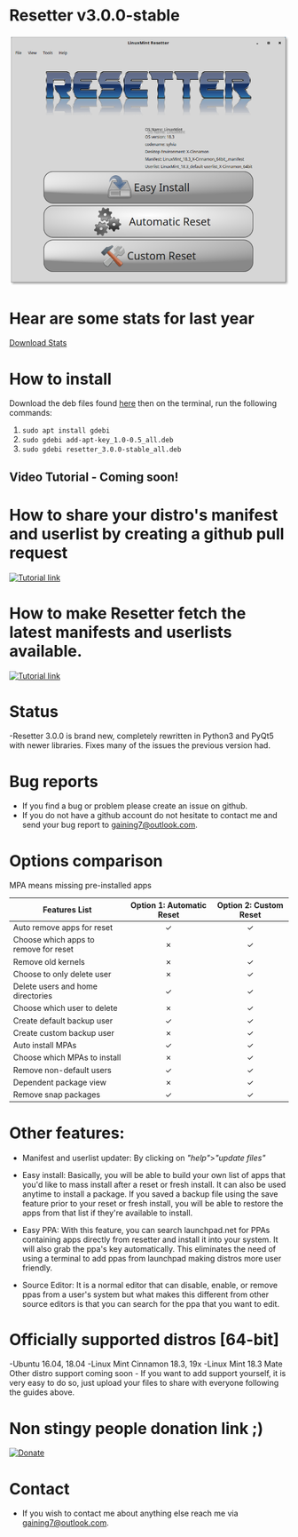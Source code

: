 # Resetter v3.0.0-stable
 <img src="https://github.com/gaining/Resetter/blob/master/Resetter/resetter-screenshot.png" alt="Resetter Screenshot">

<h1>Hear are some stats for last year</h1>
<a href="http://www.somsubhra.com/github-release-stats/?username=gaining&repository=Resetter">Download Stats</a>


# How to install
Download the deb files found [here](https://github.com/gaining/Resetter/releases/latest) then on the terminal, run the following commands:

1. `sudo apt install gdebi`
2. `sudo gdebi add-apt-key_1.0-0.5_all.deb`
3. `sudo gdebi resetter_3.0.0-stable_all.deb`

<h2>Video Tutorial - Coming soon!</h2>

# How to share your distro's manifest and userlist by creating a github pull request

[![Tutorial link](http://img.youtube.com/vi/k0wsPzO355o/0.jpg)](http://www.youtube.com/watch?v=k0wsPzO355o "share")


# How to make Resetter fetch the latest manifests and userlists available.

[![Tutorial link](http://img.youtube.com/vi/k0wsPzO355o/0.jpg)](https://youtu.be/k0wsPzO355o?t=236 "update")


# Status

-Resetter 3.0.0 is brand new, completely rewritten in Python3 and PyQt5 with newer libraries. Fixes many of the issues the previous version had.

# Bug reports
- If you find a bug or problem please create an issue on github.
- If you do not have a github account do not hesitate to contact me and send your bug report to gaining7@outlook.com.

# Options comparison

MPA means missing pre-installed apps

<center>

| Features List                          | Option 1: Automatic Reset | Option 2: Custom Reset |
|----------------------------------------|:-------------------------:|:----------------------:|
| Auto remove apps for reset             |             ✓             |            ✓           |
| Choose which apps to remove for reset  |             ✗             |            ✓           |
| Remove old kernels                     |             ✗             |            ✓           |
| Choose to only delete user             |             ✗             |            ✓           |
| Delete users and home directories      |             ✓             |            ✓           |
| Choose which user to delete            |             ✗             |            ✓           |
| Create default backup user             |             ✓             |            ✓           |
| Create custom backup user              |             ✗             |            ✓           |
| Auto install MPAs                      |             ✓             |            ✓           |
| Choose which MPAs to install           |             ✗             |            ✓           |
| Remove non-default users               |             ✓             |            ✓           |
| Dependent package view                 |             ✗             |            ✓           |
| Remove snap packages                   |             ✓             |            ✓           |

</center>

# Other features:
- Manifest and userlist updater: By clicking on *"help"*>*"update files"*
- Easy install: Basically, you will be able to build your own list of apps that you'd like to mass install after a reset or fresh install. It can also be used anytime to install a package. If you saved a backup file using the save feature prior to your reset or fresh install, you will be able to restore the apps from that list if they're available to install.

- Easy PPA: With this feature, you can search launchpad.net for PPAs containing apps directly from resetter and install it into your system. It will also grab the ppa's key automatically. This eliminates the need of using a terminal to add ppas from launchpad making distros more user friendly.

- Source Editor: It is a normal editor that can disable, enable, or remove ppas from a user's system but what makes this different from other source editors is that you can search for the ppa that you want to edit.

# Officially supported distros [64-bit]

-Ubuntu 16.04, 18.04
-Linux Mint Cinnamon 18.3, 19x
-Linux Mint 18.3 Mate
Other distro support coming soon - If you want to add support yourself, it is very easy to do so, just upload your files to share with everyone following the guides above.



# Non stingy people donation link ;)

[![Donate](https://www.paypalobjects.com/en_US/i/btn/btn_donateCC_LG.gif)](https://www.paypal.com/cgi-bin/webscr?cmd=_s-xclick&hosted_button_id=8FET8RGU2ZKQ8)

# Contact
- If you wish to contact me about anything else reach me via gaining7@outlook.com.
